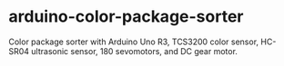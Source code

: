 # arduino-color-package-sorter
Color package sorter with Arduino Uno R3, TCS3200 color sensor, HC-SR04 ultrasonic sensor, 180 sevomotors, and DC gear motor.

